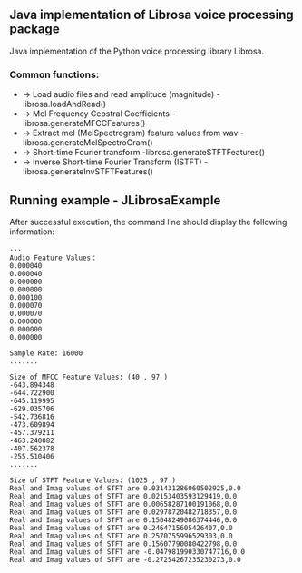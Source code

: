 ## Java implementation of Librosa voice processing package

Java implementation of the Python voice processing library Librosa.

### Common functions:

- -> Load audio files and read amplitude (magnitude)
  -librosa.loadAndRead()
- -> Mel Frequency Cepstral Coefficients
  -librosa.generateMFCCFeatures()
- -> Extract mel (MelSpectrogram) feature values from wav
  -librosa.generateMelSpectroGram()
- -> Short-time Fourier transform
  -librosa.generateSTFTFeatures()
- -> Inverse Short-time Fourier Transform (ISTFT)
  -librosa.generateInvSTFTFeatures()

## Running example - JLibrosaExample

After successful execution, the command line should display the following information:
```text
...
Audio Feature Values：
0.000040
0.000040
0.000000
0.000000
0.000100
0.000070
0.000070
0.000000
0.000000
0.000000

Sample Rate: 16000
.......

Size of MFCC Feature Values: (40 , 97 )
-643.894348
-644.722900
-645.119995
-629.035706
-542.736816
-473.609894
-457.379211
-463.240082
-407.562378
-255.510406
.......

Size of STFT Feature Values: (1025 , 97 )
Real and Imag values of STFT are 0.031431286060502925,0.0
Real and Imag values of STFT are 0.02153403593129419,0.0
Real and Imag values of STFT are 0.00658287100191068,0.0
Real and Imag values of STFT are 0.02978720482718357,0.0
Real and Imag values of STFT are 0.15048249086374446,0.0
Real and Imag values of STFT are 0.2464715605426407,0.0
Real and Imag values of STFT are 0.2570755996529303,0.0
Real and Imag values of STFT are 0.15607790080422798,0.0
Real and Imag values of STFT are -0.047981990330747716,0.0
Real and Imag values of STFT are -0.27254267235230273,0.0

```
